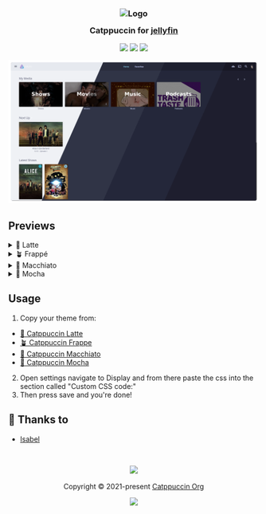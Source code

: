 <h3 align="center">
	<img src="https://raw.githubusercontent.com/catppuccin/catppuccin/main/assets/logos/exports/1544x1544_circle.png" width="100" alt="Logo"/><br/>
	<img src="https://raw.githubusercontent.com/catppuccin/catppuccin/main/assets/misc/transparent.png" height="30" width="0px"/>
	Catppuccin for <a href="https://jellyfin.org">jellyfin</a>
	<img src="https://raw.githubusercontent.com/catppuccin/catppuccin/main/assets/misc/transparent.png" height="30" width="0px"/>
</h3>

<p align="center">
	<a href="https://github.com/isabelroses/jellyfin/stargazers"><img src="https://img.shields.io/github/stars/isabelroses/jellyfin?colorA=363a4f&colorB=b7bdf8&style=for-the-badge"></a>
	<a href="https://github.com/catppuccin/template/issues"><img src="https://img.shields.io/github/issues/isabelroses/jellyfin?colorA=363a4f&colorB=f5a97f&style=for-the-badge"></a>
	<a href="https://github.com/isabelroses/jellyfin/contributors"><img src="https://img.shields.io/github/contributors/isabelroses/jellyfin?colorA=363a4f&colorB=a6da95&style=for-the-badge"></a>
</p>

<p align="center">
	<img src="/assets/preview.webp"/>
</p>

## Previews

<details>
<summary>🌻 Latte</summary>
<img src="/assets/latte.png"/>
</details>
<details>
<summary>🪴 Frappé</summary>
<img src="/assets/frappe.png"/>
</details>
<details>
<summary>🌺 Macchiato</summary>
<img src="/assets/macchiato.png"/>
</details>
<details>
<summary>🌿 Mocha</summary>
<img src="/assets/mocha.png"/>
</details>

## Usage

1. Copy your theme from:
  - [🌻 Catppuccin Latte](/src/latte.css?raw=1)
  - [🪴 Catppuccin Frappe](/src/frappe.css?raw=1)
  - [🌺 Catppuccin Macchiato](/src/macchiato.css?raw=1)
  - [🌿 Catppuccin Mocha](/src/mocha.css?raw=1)
2. Open settings navigate to Display and from there paste the css into the section called "Custom CSS code:"
3. Then press save and you're done!

## 💝 Thanks to

- [Isabel](https://github.com/isabelroses)

&nbsp;

<p align="center">
	<img src="https://raw.githubusercontent.com/catppuccin/catppuccin/main/assets/footers/gray0_ctp_on_line.svg?sanitize=true" />
</p>

<p align="center">
	Copyright &copy; 2021-present <a href="https://github.com/catppuccin" target="_blank">Catppuccin Org</a>
</p>

<p align="center">
	<a href="https://github.com/catppuccin/catppuccin/blob/main/LICENSE"><img src="https://img.shields.io/static/v1.svg?style=for-the-badge&label=License&message=MIT&logoColor=d9e0ee&colorA=363a4f&colorB=b7bdf8"/></a>
</p>
